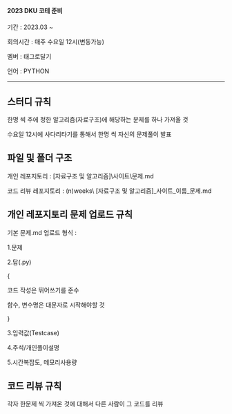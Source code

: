#### 2023 DKU 코테 준비

기간 : 2023.03 ~ 

회의시간 : 매주 수요일 12시(변동가능)

멤버 : 태그로달기

언어 : PYTHON

----
## 스터디 규칙

한명 씩 주에 정한 알고리즘(자료구조)에 해당하는 문제를 하나 가져올 것 

수요일 12시에 사다리타기를 통해서 한명 씩 자신의 문제풀이 발표


## 파일 및 폴더 구조

개인 레포지토리 : [자료구조 및 알고리즘]\사이트\문제.md 

코드 리뷰 레포지토리 : (n)weeks\ [자료구조 및 알고리즘]_사이트_이름_문제.md

## 개인 레포지토리 문제 업로드 규칙

기본 문제.md 업로드 형식 : 

1.문제

2.답(.py)

{

코드 작성은 뛰어쓰기를 준수 

함수, 변수명은 대문자로 시작해야할 것

}

3.입력값(Testcase)

4.주석/개인풀이설명

5.시간복잡도, 메모리사용량


## 코드 리뷰 규칙

각자 한문제 씩 가져온 것에 대해서 다른 사람이 그 코드를 리뷰





<!--

**Here are some ideas to get you started:**

🙋‍♀️ A short introduction - what is your organization all about?
🌈 Contribution guidelines - how can the community get involved?
👩‍💻 Useful resources - where can the community find your docs? Is there anything else the community should know?
🍿 Fun facts - what does your team eat for breakfast?
🧙 Remember, you can do mighty things with the power of [Markdown](https://docs.github.com/github/writing-on-github/getting-started-with-writing-and-formatting-on-github/basic-writing-and-formatting-syntax)
-->
